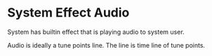# System Effect Audio

System has builtin effect that is playing audio to system user.

Audio is ideally a tune points line.
The line is time line of tune points.